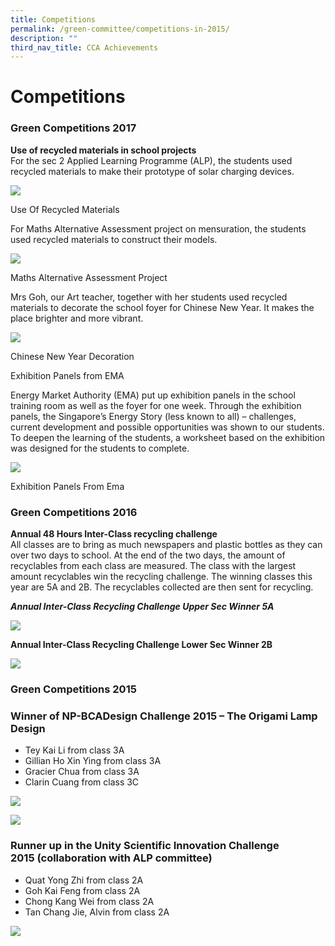 ```yaml
---
title: Competitions
permalink: /green-committee/competitions-in-2015/
description: ""
third_nav_title: CCA Achievements
---
```

Competitions
============

### Green Competitions 2017

**Use of recycled materials in school projects**  
For the sec 2 Applied Learning Programme (ALP), the students used recycled materials to make their prototype of solar charging devices.

![](/images/Our%20Pride/Green%20Committee/Competitions%201.png)

Use Of Recycled Materials

For Maths Alternative Assessment project on mensuration, the students used recycled materials to construct their models.

![](/images/Our%20Pride/Green%20Committee/Competitions%202.png)


Maths Alternative Assessment Project

Mrs Goh, our Art teacher, together with her students used recycled materials to decorate the school foyer for Chinese New Year. It makes the place brighter and more vibrant.


![](/images/Our%20Pride/Green%20Committee/Competitions%203.png)

Chinese New Year Decoration

Exhibition Panels from EMA

Energy Market Authority (EMA) put up exhibition panels in the school training room as well as the foyer for one week. Through the exhibition panels, the Singapore’s Energy Story (less known to all) – challenges, current development and possible opportunities was shown to our students. To deepen the learning of the students, a worksheet based on the exhibition was designed for the students to complete.

![](/images/Our%20Pride/Green%20Committee/Competitions%204.png)


Exhibition Panels From Ema

### Green Competitions 2016

**Annual 48 Hours Inter-Class recycling challenge**  
All classes are to bring as much newspapers and plastic bottles as they can over two days to school. At the end of the two days, the amount of recyclables from each class are measured. The class with the largest amount recyclables win the recycling challenge. The winning classes this year are 5A and 2B. The recyclables collected are then sent for recycling.

_**Annual Inter-Class Recycling Challenge Upper Sec Winner 5A**_


![](/images/Our%20Pride/Green%20Committee/Competitions%205.jpg)

**Annual Inter-Class Recycling Challenge Lower Sec Winner 2B**

![](/images/Our%20Pride/Green%20Committee/Competitions%206.jpg)


### Green Competitions 2015

### **Winner of NP-BCADesign Challenge 2015 – The Origami Lamp Design**

*   Tey Kai Li from class 3A
*   Gillian Ho Xin Ying from class 3A
*   Gracier Chua from class 3A
*   Clarin Cuang from class 3C


![](/images/Our%20Pride/Green%20Committee/Competitions%207.jpg)

![](/images/Our%20Pride/Green%20Committee/Competitions%208.jpg)

### **Runner up in the Unity Scientific Innovation Challenge 2015 (collaboration with ALP committee)**

*   Quat Yong Zhi from class 2A
*   Goh Kai Feng from class 2A
*   Chong Kang Wei from class 2A
*   Tan Chang Jie, Alvin from class 2A


![](/images/Our%20Pride/Green%20Committee/Competitions%209.png)
